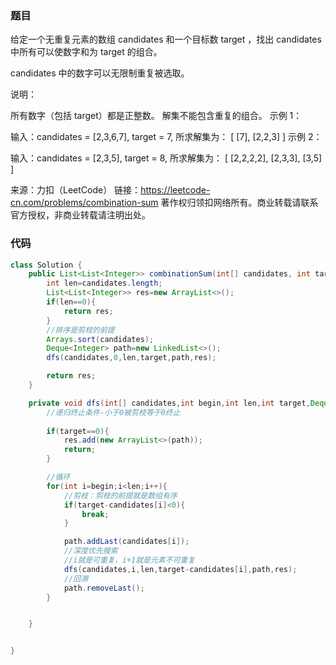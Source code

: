 ### 题目

给定一个无重复元素的数组 candidates 和一个目标数 target ，找出 candidates 中所有可以使数字和为 target 的组合。

candidates 中的数字可以无限制重复被选取。

说明：

所有数字（包括 target）都是正整数。
解集不能包含重复的组合。 
示例 1：

输入：candidates = [2,3,6,7], target = 7,
所求解集为：
[
  [7],
  [2,2,3]
]
示例 2：

输入：candidates = [2,3,5], target = 8,
所求解集为：
[
  [2,2,2,2],
  [2,3,3],
  [3,5]
]

来源：力扣（LeetCode）
链接：https://leetcode-cn.com/problems/combination-sum
著作权归领扣网络所有。商业转载请联系官方授权，非商业转载请注明出处。



### 代码

```java
class Solution {
    public List<List<Integer>> combinationSum(int[] candidates, int target) {
        int len=candidates.length;
        List<List<Integer>> res=new ArrayList<>();
        if(len==0){
            return res;
        }
        //排序是剪枝的前提
        Arrays.sort(candidates);
        Deque<Integer> path=new LinkedList<>();
        dfs(candidates,0,len,target,path,res);

        return res;
    }

    private void dfs(int[] candidates,int begin,int len,int target,Deque<Integer> path,List<List<Integer>> res){
        //递归终止条件-小于0被剪枝等于0终止
        
        if(target==0){
            res.add(new ArrayList<>(path));
            return;
        }

        //循环
        for(int i=begin;i<len;i++){
            //剪枝：剪枝的前提就是数组有序
            if(target-candidates[i]<0){
                break;
            }

            path.addLast(candidates[i]);
            //深度优先搜索
            //i就是可重复，i+1就是元素不可重复
            dfs(candidates,i,len,target-candidates[i],path,res);
            //回溯
            path.removeLast();
        } 


    }


}
```



